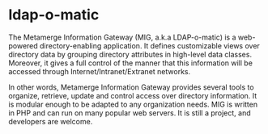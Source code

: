 # ldap-o-matic
The Metamerge Information Gateway (MIG, a.k.a LDAP-o-matic) is a web-powered directory-enabling application. It defines customizable views over directory data by grouping directory attributes in high-level data classes. Moreover, it gives a full control of the manner that this information will be accessed through Internet/Intranet/Extranet networks.

In other words, Metamerge Information Gateway provides several tools to organize, retrieve, update and control access over directory information. It is modular enough to be adapted to any organization needs. MIG is written in PHP and can run on many popular web servers. It is still a project, and developers are welcome.
